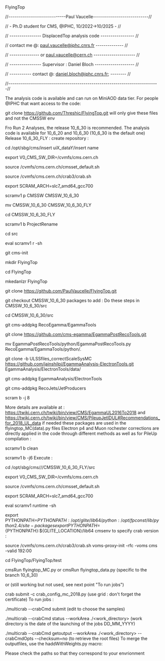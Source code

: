 FlyingTop

//-----------------------------Paul Vaucelle----------------------------//

// - Ph.D student for CMS, @IPHC, 10/2022->10/2025 - //

// ---------------- DisplacedTop analysis code ----------------- //

// contact me @: paul.vaucelle@iphc.cnrs.fr -------------- //

// --------------- or paul.vaucelle@cern.ch --------------------- //

// ---------------- Supervisor : Daniel Bloch -------------------- //

// ----------- contact @: daniel.bloch@iphc.cnrs.fr; -------- //

//----------------------------------------------------------------------------//

The analysis code is available and can run on MiniAOD data tier. For people @IPHC that want access to the code:

git clone https://github.com/Threshic/FlyingTop.git will only give these files and not the CMSSW env

Fro Run 2 Analyses, the release 10_6_30 is recommended. The analysis code is available for 10_6_20 and 10_6_30 (10_6_30 is the default one)
Release 10_6_30_FLY :
create repository :

cd /opt/sbg/cms/insert uiX_dataY/insert name

export V0_CMS_SW_DIR=/cvmfs/cms.cern.ch

source /cvmfs/cms.cern.ch/cmsset_default.sh

source /cvmfs/cms.cern.ch/crab3/crab.sh

export SCRAM_ARCH=slc7_amd64_gcc700

scramv1 p CMSSW CMSSW_10_6_30

mv CMSSW_10_6_30 CMSSW_10_6_30_FLY

cd CMSSW_10_6_30_FLY

scramv1 b ProjectRename

cd src

eval scramv1 r -sh

git cms-init

mkdir FlyingTop

cd FlyingTop

mkedanlzr FlyingTop

git clone https://github.com/PaulVaucelle/FlyingTop.git

git checkout CMSSW_10_6_30
packages to add :
Do these steps in CMSSW_10_6_30/src

cd CMSSW_10_6_30/src

git cms-addpkg RecoEgamma/EgammaTools

git clone https://github.com/cms-egamma/EgammaPostRecoTools.git

mv EgammaPostRecoTools/python/EgammaPostRecoTools.py RecoEgamma/EgammaTools/python/.

git clone -b ULSSfiles_correctScaleSysMC https://github.com/jainshilpi/EgammaAnalysis-ElectronTools.git EgammaAnalysis/ElectronTools/data/

git cms-addpkg EgammaAnalysis/ElectronTools

git cms-addpkg RecoJets/JetProducers

scram b -j 8

More details are available at : https://twiki.cern.ch/twiki/bin/view/CMS/EgammaUL2016To2018 and https://twiki.cern.ch/twiki/bin/view/CMS/PileupJetIDUL#Recommendations_for_2018_UL_data if needed
these packages are used in the flyingtop_MC(data).py files
Electron p4 and Muon rochester corrections are directly applied in the code through different methods as well as for PileUp
compilation :

scramv1 b clean

scramv1 b -j6
Execute :

cd /opt/sbg/cms///CMSSW_10_6_30_FLY/src

export V0_CMS_SW_DIR=/cvmfs/cms.cern.ch

source /cvmfs/cms.cern.ch/cmsset_default.sh

export SCRAM_ARCH=slc7_amd64_gcc700

eval scramv1 runtime -sh

export PYTHONPATH=$PYTHONPATH:/opt/glite/lib64/python:/opt/fpconst/lib/python2.4/site-packages export PYTHONPATH=${PYTHONPATH}:${GLITE_LOCATION}/lib64 cmsenv
to specify crab version :

source /cvmfs/cms.cern.ch/crab3/crab.sh voms-proxy-init -rfc -voms cms -valid 192:00

cd FlyingTop/FlyingTop/test

cmsRun flyingtop_MC.py or cmsRun flyingtop_data.py (specific to the branch 10_6_30)

or (still working but not used, see next point "To run jobs")

crab submit -c crab_config_mc_2018.py (use grid : don't forget the certificate)
To run jobs :

./multicrab --crabCmd submit (edit to choose the samples)

./multicrab --crabCmd status --workArea ./<work_directory> (work directory is the date of the launching of the jobs DD_MM_YYYY)

./multicrab --crabCmd getoutput --workArea ./<work_directory> --crabCmdOpts --checksum=no (to retrieve the root files)
To merge the outputfiles, use the haddWithWeights.py macro:

Please check the paths so that they correspond to your envrionment

